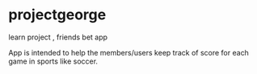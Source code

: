 # projectgeorge
learn project , friends bet app

App is intended to help the members/users keep track of score for each game in sports like soccer.
